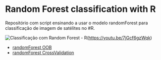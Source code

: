 # Random Forest classification with R  

Repositório com script ensinando a usar o modelo randomForest para classificação de imagem de satélites no #R.  

![Classificação com Random Forest - R](https://img.youtube.com/vi/7jGcf6gzWqk/0.jpg)(https://youtu.be/7jGcf6gzWqk)

* [randomForest OOB](https://github.com/FelipeSBarros/randomForestClassification/blob/master/script_randomForest.R)  
* [randomForest CrossValidation]()  
